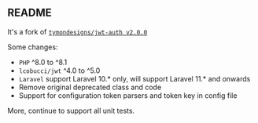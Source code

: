 ## README

It's a fork of [`tymondesigns/jwt-auth v2.0.0`](https://github.com/tymondesigns/jwt-auth/tree/2.0.0)

Some changes:
- `PHP` ^8.0 to ^8.1
- `lcobucci/jwt` ^4.0 to ^5.0
- `Laravel` support Laravel 10.* only, will support Laravel 11.* and onwards
- Remove original deprecated class and code
- Support for configuration token parsers and token key in config file

More, continue to support all unit tests.
